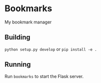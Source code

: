 # Bookmarks

My bookmark manager

## Building

`python setup.py develop` or `pip install -e .`

## Running

Run `bookmarks` to start the Flask server.
